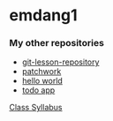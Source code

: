 # emdang1

<h3>My other repositories</h3>

<ul>
  <li><a href="https://github.com/emdang1/git-lesson-repository">git-lesson-repository</a></li>
  <li><a href="https://github.com/emdang1/patchwork">patchwork</a></li>
  <li><a href="https://github.com/emdang1/hello-world">hello world</a></li>
  <li><a href="http://github.com/emdang1/todo-app">todo app</a></li>
</ul>


<a href="https://github.com/green-fox-academy/chama-retros-syllabus">Class Syllabus</a>
